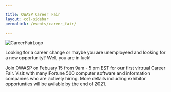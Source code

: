 ```yaml
---

title: OWASP Career Fair
layout: col-sidebar
permalink: /events/career_fair/

---
```


![CareerFairLogo](2022_Career_Fair_Banner_Landscape.png)

Looking for a career change or maybe you are unemployeed and looking for a new opportunity? Well, you are in luck! 

Join OWASP on Febuary 15 from 9am - 5 pm EST for our first virtrual Career Fair. Visit with many Fortune 500 computer software and information companies who are actively hiring. More details including exhibitor opportunties will be avilable by the end of 2021. 
